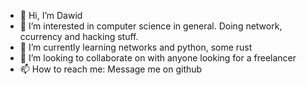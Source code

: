 - 👋 Hi, I’m Dawid
- 👀 I’m interested in computer science in general. Doing network, ccurrency and hacking stuff.
- 🌱 I’m currently learning networks and python, some rust
- 💞️ I’m looking to collaborate on with anyone looking for a freelancer
- 📫 How to reach me: Message me on github

<!---
dawidsip/dawidsip is a ✨ special ✨ repository because its `README.md` (this file) appears on your GitHub profile.
You can click the Preview link to take a look at your changes.
--->

